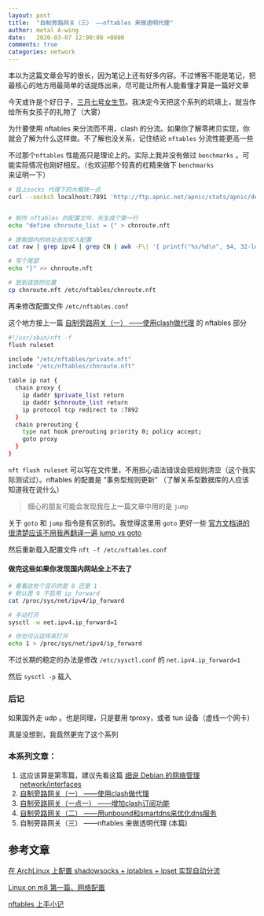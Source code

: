 ```yaml
---
layout: post
title:  "自制旁路网关（三） ——nftables 来做透明代理"
author: metal A-wing
date:   2020-03-07 12:00:00 +0800
comments: true
categories: network
---
```


本以为这篇文章会写的很长，因为笔记上还有好多内容。不过博客不能是笔记，把最核心的地方用最简单的话提炼出来，尽可能让所有人能看懂才算是一篇好文章

今天或许是个好日子，[三月七号女生节](https://zh.wikipedia.org/wiki/%E5%A5%B3%E7%94%9F%E8%8A%82)。我决定今天把这个系列的坑填上，就当作给所有女孩子的礼物了（大雾）

为什要使用 nftables 来分流而不用，clash 的分流。如果你了解零拷贝实现，你就会了解为什么这样做。不了解也没关系，记住结论 `nftables` 分流性能更高一些

不过那个`nftables` 性能高只是理论上的。实际上我并没有做过 `benchmarks` 。可能实际情况也刚好相反。（也欢迎那个较真的杠精来做下 `benchmarks` 来证明一下）

```sh
# 挂上socks 代理下的大概快一点
curl --socks5 localhost:7891 'http://ftp.apnic.net/apnic/stats/apnic/delegated-apnic-latest' > raw


# 制作 nftables 的配置文件，先生成个第一行
echo "define chnroute_list = {" > chnroute.nft

# 提取国内的地址追加写入配置
cat raw | grep ipv4 | grep CN | awk -F\| '{ printf("%s/%d\n", $4, 32-log($5)/log(2)) }' | sed s/$/,/g >> chnroute.nft

# 写个尾部
echo "}" >> chnroute.nft

# 放到该放的位置
cp chnroute.nft /etc/nftables/chnroute.nft
```

再来修改配置文件 `/etc/nftables.conf`

这个地方接上一篇 [自制旁路网关（一） ——使用clash做代理](/network/2020/02/22/bypass_gateway-1_clash.html) 的 nftables 部分

```sh
#!/usr/sbin/nft -f
flush ruleset

include "/etc/nftables/private.nft"
include "/etc/nftables/chnroute.nft"

table ip nat {
  chain proxy {
    ip daddr $private_list return
    ip daddr $chnroute_list return
    ip protocol tcp redirect to :7892
  }
  chain prerouting {
    type nat hook prerouting priority 0; policy accept;
    goto proxy
  }
}
```

`nft flush ruleset` 可以写在文件里，不用担心语法错误会把规则清空（这个我实际测试过）。nftables 的配置是 “事务型规则更新” （了解关系型数据库的人应该知道我在说什么）

> 细心的朋友可能会发现我在上一篇文章中用的是 `jump`

关于 `goto` 和 `jump` 指令是有区别的。我觉得这里用 `goto` 更好一些 [官方文档讲的很清楚应该不用我再翻译一遍 jump vs goto](https://wiki.nftables.org/wiki-nftables/index.php/Jumping_to_chain)

然后重新载入配置文件 `nft -f /etc/nftables.conf`

#### 做完这些如果你发现国内网站全上不去了
```sh
# 看看这些个显示的是 0 还是 1
# 默认是 0 不启用 ip_forward
cat /proc/sys/net/ipv4/ip_forward

# 手动打开
sysctl -w net.ipv4.ip_forward=1

# 你也可以这样来打开
echo 1 > /proc/sys/net/ipv4/ip_forward
```

不过长期的稳定的办法是修改 `/etc/sysctl.conf` 的 `net.ipv4.ip_forward=1`

然后 `sysctl -p` 载入

### 后记
如果国外走 udp 。也是同理，只是要用 tproxy，或者 tun 设备（虚线一个网卡）

真是没想到，我竟然更完了这个系列


### 本系列文章：
1. 这应该算是第零篇，建议先看这篇 [细说 Debian 的网络管理 network/interfaces](/linux/2019/04/01/debian_network.html)
2. [自制旁路网关（一） ——使用clash做代理](/network/2020/02/22/bypass_gateway-1_clash.html)
3. [自制旁路网关（一点一） ——增加clash订阅功能](/network/2020/02/28/bypass_gateway-1-1_subscription.html)
4. [自制旁路网关（二） ——用unbound和smartdns来优化dns服务](/network/2020/03/01/bypass_gateway-2_improve_dns.html)
5. 自制旁路网关（三） ——nftables 来做透明代理 (本篇)


## 参考文章

[在 ArchLinux 上配置 shadowsocks + iptables + ipset 实现自动分流](https://typeblog.net/10650/archlinux-shadowsocks-iptables-ipset)

[ Linux on m8 第一篇、网络配置](https://64mb.org/2018/12/24/linux-on-m8-01/)

[nftables 上手小记](https://omicron3069.com/post/nftablesfornode/)

